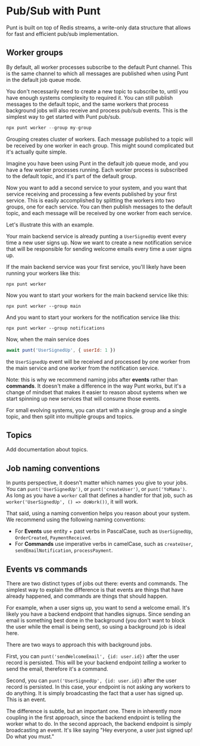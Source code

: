 # Pub/Sub with Punt

Punt is built on top of Redis streams, a write-only data structure that allows for fast and efficient pub/sub implementation.

## Worker groups

By default, all worker processes subscribe to the default Punt channel. This is the same channel to which all messages are published when using Punt in the default job queue mode.

You don't necessarily need to create a new topic to subscribe to, until you have enough systems complexity to required it. You can still publish messages to the default topic, and the same workers that process background jobs will also receive and process pub/sub events. This is the simplest way to get started with Punt pub/sub.

```js
npx punt worker --group my-group
```

Grouping creates cluster of workers. Each message published to a topic will be received by one worker in each group. This might sound complicated but it's actually quite simple.

Imagine you have been using Punt in the default job queue mode, and you have a few worker processes running. Each worker process is subscribed to the default topic, and it's part of the default group.

Now you want to add a second service to your system, and you want that service receiving and processing a few events published by your first service. This is easily accomplished by splitting the workers into two groups, one for each service. You can then publish messages to the default topic, and each message will be received by one worker from each service.

Let's illustrate this with an example.

Your main backend service is already punting a `UserSignedUp` event every time a new user signs up. Now we want to create a new notification service that will be responsible for sending welcome emails every time a user signs up.

If the main backend service was your first service, you'll likely have been running your workers like this:

```
npx punt worker
```

Now you want to start your workers for the main backend service like this:

```
npx punt worker --group main
```

And you want to start your workers for the notification service like this:

```
npx punt worker --group notifications
```

Now, when the main service does

```js
await punt('UserSignedUp', { userId: 1 })
```

the `UserSignedUp` event will be received and processed by one worker from the main service and one worker from the notification service.

Note: this is why we recommend naming jobs after **events** rather than **commands**. It doesn't make a difference in the way Punt works, but it's a change of mindset that makes it easier to reason about systems when we start spinning up new services that will consume those events.

For small evolving systems, you can start with a single group and a single topic, and then split into multiple groups and topics.

## Topics

Add documentation about topics.

## Job naming conventions

In punts perspective, it doesn't matter which names you give to your jobs. You can `punt('UserSignedUp')`, or `punt('createUser')`, or `punt('YoMama')`. As long as you have a `worker` call that defines a handler for that job, such as `worker('UserSignedUp', () => doWork())`, it will work.

That said, using a naming convention helps you reason about your system. We recommend using the following naming conventions:

- For **Events** use entity + past verbs in PascalCase, such as `UserSignedUp`, `OrderCreated`, `PaymentReceived`.
- For **Commands** use imperative verbs in camelCase, such as `createUser`, `sendEmailNotification`, `processPayment`.

## Events vs commands

There are two distinct types of jobs out there: events and commands. The simplest way to explain the difference is that events are things that have already happened, and commands are things that should happen.

For example, when a user signs up, you want to send a welcome email. It's likely you have a backend endpoint that handles signups. Since sending an email is something best done in the background (you don't want to block the user while the email is being sent), so using a background job is ideal here.

There are two ways to approach this with background jobs.

First, you can `punt('sendWelcomeEmail', {id: user.id})` after the user record is persisted. This will be your backend endpoint _telling_ a worker to send the email, therefore it's a command.

Second, you can `punt('UserSignedUp', {id: user.id})` after the user record is persisted. In this case, your endpoint is not asking any workers to do anything. It is simply broadcasting the fact that a user has signed up. This is an event.

The difference is subtle, but an important one. There in inherently more coupling in the first approach, since the backend endpoint is telling the worker what to do. In the second approach, the backend endpoint is simply broadcasting an event. It's like saying "Hey everyone, a user just signed up! Do what you must."
